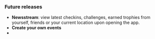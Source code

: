 
### Future releases

* **Newsstream**: view latest checkins, challenges, earned trophies from yourself, friends or your current location upon opening the app.
* **Create your own events**
* 